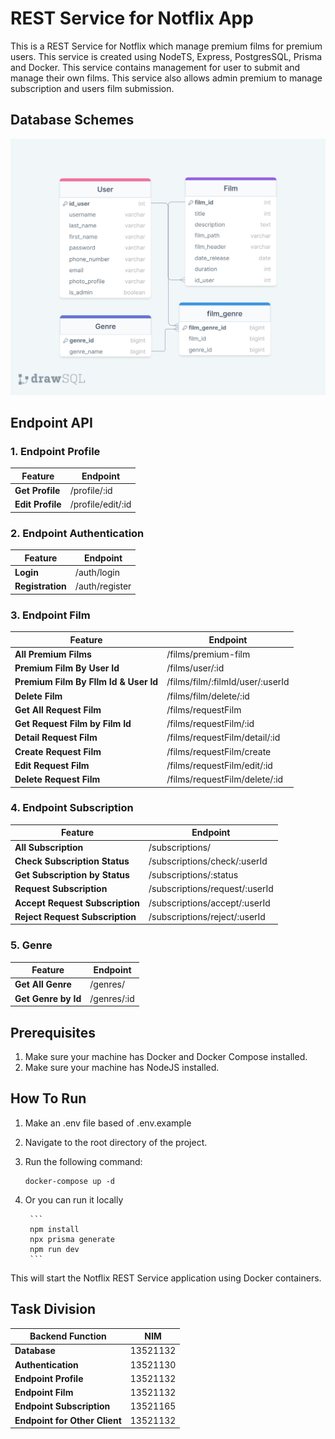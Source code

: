# REST Service for Notflix App
This is a REST Service for Notflix which manage premium films for premium users. This service is created using NodeTS, Express,
PostgresSQL, Prisma and Docker. This service contains management for user to submit and manage their own films. This service also
allows admin premium to manage subscription and users film submission.

## Database Schemes
![image](screenshots/notflix_rest_schema.png)

## Endpoint API
### 1. Endpoint Profile
| Feature             | Endpoint         |
|---------------------|--------------|
| **Get Profile**           | /profile/:id     |
| **Edit Profile**    | /profile/edit/:id      |

### 2. Endpoint Authentication
| Feature             | Endpoint        |
|---------------------|--------------|
| **Login**           | /auth/login     |
| **Registration**    | /auth/register      |

### 3. Endpoint Film
| Feature             | Endpoint          |
|---------------------|--------------|
| **All Premium Films**           | /films/premium-film     |
| **Premium Film By User Id**    | /films/user/:id      |
| **Premium Film By FIlm Id & User Id**    | /films/film/:filmId/user/:userId      |
| **Delete Film**    | /films/film/delete/:id      |
| **Get All Request Film**    | /films/requestFilm     |
| **Get Request Film by Film Id**    | /films/requestFilm/:id      |
| **Detail Request Film**    | /films/requestFilm/detail/:id      |
| **Create Request Film**    | /films/requestFilm/create      |
| **Edit Request Film**    | /films/requestFilm/edit/:id      |
| **Delete Request Film**    | /films/requestFilm/delete/:id      |

### 4. Endpoint Subscription
| Feature             | Endpoint         |
|---------------------|--------------|
| **All Subscription**           | /subscriptions/     |
| **Check Subscription Status**   | /subscriptions/check/:userId     |
| **Get Subscription by Status**    | /subscriptions/:status    |
| **Request Subscription**    | /subscriptions/request/:userId     |
| **Accept Request Subscription**    | /subscriptions/accept/:userId   |
| **Reject Request Subscription**    | /subscriptions/reject/:userId    |

### 5. Genre 
| Feature             | Endpoint         |
|---------------------|--------------|
| **Get All Genre**           | /genres/     |
| **Get Genre by Id**    | /genres/:id     |


## Prerequisites
1. Make sure your machine has Docker and Docker Compose installed.
2. Make sure your machine has NodeJS installed.

## How To Run
1. Make an .env file based of .env.example
2. Navigate to the root directory of the project.
3. Run the following command:

    ```
    docker-compose up -d
    ```
4. Or you can run it locally
    
        ```
        npm install
        npx prisma generate
        npm run dev
        ```

This will start the Notflix REST Service application using Docker containers.

## Task Division
| Backend Function            | NIM          |
|---------------------|--------------|
| **Database**           | 13521132     |
| **Authentication**    | 13521130     |
| **Endpoint Profile**    | 13521132     |
| **Endpoint Film**    | 13521132     |
| **Endpoint Subscription**    | 13521165     |
| **Endpoint for Other Client**    | 13521132     |
